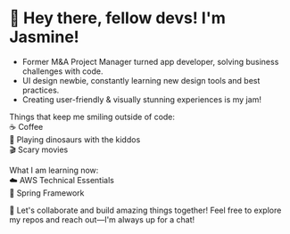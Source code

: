# 👋 Hey there, fellow devs! I'm Jasmine!

<ul>
  <li>Former M&A Project Manager turned app developer, solving business challenges with code.</li>
  <li>UI design newbie, constantly learning new design tools and best practices.</li>
  <li>Creating user-friendly & visually stunning experiences is my jam!</li>
</ul>

Things that keep me smiling outside of code: <br>
☕ Coffee <br> 
🦖 Playing dinosaurs with the kiddos <br> 
🎬 Scary movies

What I am learning now: <br>
☁️ AWS Technical Essentials <br>
🌼 Spring Framework

🤝 Let's collaborate and build amazing things together! Feel free to explore my repos and reach out—I'm always up for a chat!

